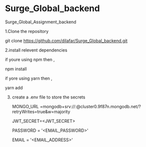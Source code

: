 # Surge_Global_backend
Surge_Global_Assignment_backend

1.Clone the repository

git clone https://github.com/dilafar/Surge_Global_backend.git

2.install relevent dependencies 

 if youre using npm then ,
 
  npm install
  
 if yore using yarn then , 
 
  yarn add
  
  
3. create a .env file to store the secrets

      MONGO_URL =mongodb+srv://<username>:<password>@cluster0.9f87n.mongodb.net/<databasename>?retryWrites=true&w=majority
      
      JWT_SECRET=<JWT_SECRET>
      
      PASSWORD = '<EMAIL_PASSWORD>'
      
      EMAIL = '<EMAIL_ADDRESS>'
      
 

